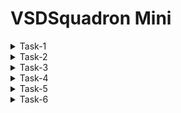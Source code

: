# VSDSquadron Mini 

<details>
<summary>Task-1</summary>

+ In this program we will be using **RISC-V GNU Compiler Toolchain** to compile our c programs into risc v instructions. 
+ Then we will be using **Iverilog** to compile & simulate our verilog files. 
+ We will be using **GTKwave** to view the relevant waveforms obtained from verilog simulation.
+ Also we will be using **Yosys** to synthesis our RTL.
### Steps to install git

```
 sudo apt-get install git
 git clone https://github.com/kunalg123/vsdflow.git
 cd vsdflow
 chmod 777 opensource_eda_tool_install.sh
 ./opensource_eda_tool_install.sh
 ./vsdflow spi_slave_design_details.csv
 ./vsdflow picorv32_design_details.csv

```
![1](https://github.com/Amrutha3515/vsdmini/assets/150571663/7d1db528-055d-4aa6-a059-d648f1e5b220)

  ### steps to install RISC-V GNU-TOOL CHAIN
  
   + For installing the riscv-gnu tool chain on ubuntu computer first clone the following repository 
```
git clone https://github.com/riscv/riscv-gnu-toolchain   _where_u_want_to_clone_repo
  ```
```
sudo apt-get install autoconf automake autotools-dev curl python3 python3-pip libmpc-dev libmpfr-dev libgmp-dev gawk build-essential bison flex texinfo gperf libtool patchutils bczlib1g-dev libexpat-dev ninja-build git cmake libglib2.0-dev libslirp-dev
 ``` 
#### The above code shows error : unable to locate the libslirp then use
```
sudo apt-get install autoconf automake autotools-dev curl python3 python3-pip libmpc-dev libmpfr-dev libgmp-dev gawk build-essential bison flex texinfo gperf libtool patchutils bc zlib1g-dev libexpat1-dev ninja-build git cmake libglib2.0-dev
cd directory_where_u_want_to_clone_repo
mkdir build
cd build
../configure --prefix=/absolute/path/where/u/want/to/keep/the/tools --enable-multilib
make
```
![4-1](https://github.com/Amrutha3515/vsdmini/assets/150571663/8cf8fb5a-3187-49ff-a44b-7a0ec1092150)

![5](https://github.com/Amrutha3515/vsdmini/assets/150571663/804ccf2e-e71a-4c24-87b0-923e061f03ab)

![7](https://github.com/Amrutha3515/vsdmini/assets/150571663/5889341e-e22f-4f75-af98-3f3981ceaf8e)
### Steps to install Yosys

```
sudo apt install yosys
```

You can verify the installation of yosys as shown below
![2-1](https://github.com/Amrutha3515/vsdmini/assets/150571663/3d291f38-f933-476b-8445-59b6690d12d3)


### Steps to install gcc 

```
 sudo apt install gcc
```
you can verify gcc installation as shown below
![2-2](https://github.com/Amrutha3515/vsdmini/assets/150571663/30a02b54-cb24-4ea6-b147-f85c85bcbf03)

## Steps to install Iverilog


```
 sudo apt-get update
 sudo apt-get -y install iverilog
```
![image](https://github.com/Amrutha3515/vsdmini/assets/150571663/8aa6bf8d-359f-47d8-be9d-ae0f808a5fbc)

The installation can be verified as shown below

![3-1](https://github.com/Amrutha3515/vsdmini/assets/150571663/3a485b68-6db4-4aff-aa47-f13193f454fb)


## Steps to install gtkwave

```
 sudo apt update
 sudo apt install gtkwave
```
![3-2](https://github.com/Amrutha3515/vsdmini/assets/150571663/55a2e7d5-f7e5-4a3f-ab1f-7cf1b3fef9e9)

# Compile a `c` Program Using Riscv Compiler


## Installing Leafpad Text Editor:


We will be using `leafpad` text editor to write our `c` program. The text editor can be installed as shown below (applicable for ubuntu 22.04 version).


```
sudo snap install leafpad 
```
## The Program:

Navigate to the home directory and create a new `.c` file in leafpad as shown below,

```
 cd 
 leafpad sum1ton.c &
```
write a `c program` and use the `save button`or use `ctrl + s`  to save the file. 

```
#include <stdio.h>
int main(){
    int sum = 0, i, n = 5;
    for (i=1; i<=n; ++i){
        sum += i;
    }
    printf("Sum of numbers from 1 to %d is %d \n", n, sum);
    return 0;
}

```

![8](https://github.com/Amrutha3515/vsdmini/assets/150571663/f23f70a9-04bf-4588-9a1b-f1e94de60a76)

## Compilation & Execution


Compile and run the program as below

```
 gcc program_name.c 
 ./a.out 
```
in my case it is sum1ton.c
![9](https://github.com/Amrutha3515/vsdmini/assets/150571663/970bafec-bd71-4319-8cd2-d82b524bd43a)

To view the code you have written and compile the program in riscv gcc compiler follow the below instruction.

```
cat program_name.c
riscv64-unknown-elf-gcc -O1 -mabi=lp64 -march=rv64i -o program_name.o program_name.c
```
in my case it is sum1ton.o sum1ton.c

![14](https://github.com/Amrutha3515/vsdmini/assets/150571663/5120c785-1a2b-46ad-b493-d79e0d6a3f45)

Now open a new tab in terminal using `ctrl + shift + T` and follow below instruction to open the assembly code for the c program we had executed earlier.

```
riscv64-unknown-elf-objdump -d program_name.o
```
to search for `main()` section of our program below the below step,

```
riscv64-unknown-elf-objdump -d program_name.o | less
: /main
```

press `n` key to scrolldown & press `q` to quit.

![t-1](https://github.com/Amrutha3515/vsdmini/assets/150571663/dbfee5f1-1518-4b72-94e0-233e53a7176c)

The above image shows the `main()` section of my program. And as we can see there are 15 instructions in the `main()`. Address of each instruction can be seen. The address of the next instruction is `current address + 4 bytes`. <br>
<br> 
**Total Number of Instructions = (Address of the first instruction of the next instruction block -  Address of the first instruction of the current instruction block) / 4**
<br>
<br>
Therefore, Total number of instructions in main() =  (101c0 - 10184)/4 = (3c/4)<sub>**16**</sub>=(F)<sub>**16**</sub> = (**15**)<sub>**10**</sub>


## Role of -O1 & -Ofast: 

**-O** is a flag which directs the compiler to what extent it needs to optimize a given program, the optimization may be in terms of reducing binary size of the program while compramizing of the speed of execution or optimize the speed of exceution while increasing the binary program size. There are various levels of optimization,
<br>
**-O1** : This flag offers basic optimization, balances binary code size as well as speed. <br>
**-Ofast** : This flag offers aggressive optimizations. It prioritizes speed of execution over the size of compiled binary program size. <br>

Let us compile the same program with **-Ofast** flag.


```
riscv64-unknown-elf-gcc -Ofast -mabi=lp64 -march=rv64i -o program_name.o program_name.c
# In a new terminal tab
riscv64-unknown-elf-objdump -d program_name.o | less
: /main
```
![t](https://github.com/Amrutha3515/vsdmini/assets/150571663/a39fcea4-6911-48e9-9acb-e50e19db3a6c)

The above image shows the `main()` section of my program. And as we can see there are 12 instructions in the `main()`. Address of each instruction can be seen. The address of the next instruction is `current address + 4 bytes`. <br>
<br> 
**Total Number of Instructions = (Address of the first instruction of the next instruction block -  Address of the first instruction of the current instruction block) / 4**
<br>
<br>
Therefore, Total number of instructions in main() =  (101e0 - 101bo)/4 = (30/4)<sub>**16**</sub>=(C)<sub>**16**</sub> = (**12**)<sub>**10**</sub>

we can observe that the Number of instructions is reduced with -Ofast

# Reference:
+ https://www.udemy.com/course/vsd-a-complete-guide-to-install-open-source-eda-tools/
+ https://github.com/riscv-collab/riscv-gnu-toolchain
+ https://1drv.ms/v/s!Ai4WW_jutengg7dbp9XlZXjJmxogBw?e=ycX4fO
+ https://1drv.ms/v/s!Ai4WW_jutenghrYpUsL_MLKJDSLVyg?e=gdA9TW
+ https://1drv.ms/v/s!Ai4WW_jutengifpPDmIttaabnLw5nw?e=ULYlur
</details>
<details >
 <summary>Task-2</summary>
 
 # Project: Traffic Flow Controller: Sequential Traffic Light Control System
 As my project is Traffic Flow Controller: Sequential Traffic Light Control System.
 Assuming we have two directions (North-South and East-West) with three LEDs (Red, Yellow, Green) for each direction.
 The sample C code for this project is 
 ```
#include <stdio.h>
#include <unistd.h> // for sleep function

// Define the traffic light states
typedef enum {
    RED,
    GREEN,
    YELLOW
} TrafficLightState;

// Define the directions
typedef enum {
    NS,  // North-South
    EW   // East-West
} Direction;

// Structure to represent a traffic light for a direction
typedef struct {
    TrafficLightState state;
    Direction direction;
} TrafficLight;

// Function to display the current state of the traffic light
void displayLight(TrafficLight *light) {
    const char *dir = (light->direction == NS) ? "North-South" : "East-West";
    switch (light->state) {
        case RED:
            printf("%s Direction: Red Light\n", dir);
            break;
        case GREEN:
            printf("%s Direction: Green Light\n", dir);
            break;
        case YELLOW:
            printf("%s Direction: Yellow Light\n", dir);
            break;
    }
}

int main() {
    TrafficLight nsLight = {RED, NS}; // North-South traffic light
    TrafficLight ewLight = {GREEN, EW}; // East-West traffic light

    while (1) {
        displayLight(&nsLight);
        displayLight(&ewLight);

        // Control the North-South traffic light
        switch (nsLight.state) {
            case RED:
                sleep(15);  // Red light for 15 seconds
                nsLight.state = GREEN;
                ewLight.state = RED;
                break;
            case GREEN:
                sleep(10);  // Green light for 10 seconds
                nsLight.state = YELLOW;
                break;
            case YELLOW:
                sleep(5);  // Yellow light for 5 seconds
                nsLight.state = RED;
                ewLight.state = GREEN;
                break;
        }

        // Control the East-West traffic light
        switch (ewLight.state) {
            case RED:
                // Red light duration is managed by North-South traffic light
                break;
            case GREEN:
                sleep(10);  // Green light for 10 seconds
                ewLight.state = YELLOW;
                break;
            case YELLOW:
                sleep(5);  // Yellow light for 5 seconds
                ewLight.state = RED;
                nsLight.state = GREEN;
                break;
        }
    }

    return 0;
}

```
To complie this code with RISC-V GCC. we can use the following commands on the ubuntu terminal .

```
leafpad demo.c
```
in my case demo is my file name , we can use any other names as you want and write the code that suitable for your selected project and save the file.

![VirtualBox_vsdmini_23_06_2024_20_54_14](https://github.com/Amrutha3515/vsdmini/assets/150571663/cb999ca8-9e44-4a9a-b23f-b2638d063c8e)
![VirtualBox_vsdmini_23_06_2024_20_53_42](https://github.com/Amrutha3515/vsdmini/assets/150571663/e6e353b7-1055-4219-80a8-3d571fd25987)
To compile andview the output of the code use the command
```
gcc demo.c
./a.out
```
![VirtualBox_vsdmini_23_06_2024_22_07_49](https://github.com/Amrutha3515/vsdmini/assets/150571663/30e9e206-026c-45b0-9037-ab7c3510f3c7)

As I Mentioned in the code i gave the delay of 15 seconds to 5 seconds varying according to the colour of the light to change the state.

 

https://github.com/Amrutha3515/vsdmini/assets/150571663/4631c83b-d29a-410c-86f6-b619a27bd191

From the video we can see that the no colour matches in the two directions. if the North- south direction is Red then the east -west direction is green. <br>

similarly, if the North-south direction is green then the east-west direction is red.

From this we can control the traffic light how and when to change the state of light. 
# Reference:
+ https://1drv.ms/v/s!Ai4WW_jutengifsvljZVcX_fvYEZtg?e=uMRUXd

</details>
<details >
 <summary>Task-3</summary>

 ### This Task is to do the spike simulation to the C code that we have done in Task-2.

 The code that is run using GCC Complier is again runs using RISCV and Spike. <br>
 As i started compiling using the RISC-V, i got an error with sleep function so i simply changed the sleep with delay function as follows
 ```
#include <stdio.h>
#include <unistd.h> // for sleep function

// Define the traffic light states
typedef enum {
   RED,
   GREEN,
   YELLOW
} TrafficLightState;

// Define the directions
typedef enum {
   NS,  // North-South
   EW   // East-West
} Direction;

// Structure to represent a traffic light for a direction
typedef struct {
   TrafficLightState state;
   Direction direction;
} TrafficLight;

// Function to display the current state of the traffic light
void displayLight(TrafficLight *light) {
   const char *dir = (light->direction == NS) ? "North-South" : "East-West";
   switch (light->state) {
       case RED:
           printf("%s Direction: Red Light\n", dir);
           break;
       case GREEN:
           printf("%s Direction: Green Light\n", dir);
           break;
       case YELLOW:
           printf("%s Direction: Yellow Light\n", dir);
           break;
   }
}
void delay(int seconds) {
    volatile unsigned int count;
    for (int i = 0; i < seconds * 1000000; i++) {
        count++;
    }
}
int main() {
   TrafficLight nsLight = {RED, NS}; // North-South traffic light
   TrafficLight ewLight = {GREEN, EW}; // East-West traffic light

   int cycles=5
   while (cycles > 0) {
       displayLight(&nsLight);
       displayLight(&ewLight);

       // Control the North-South traffic light
       switch (nsLight.state) {
           case RED:
               delay(15);  // Red light for 15 seconds
               nsLight.state = GREEN;
               ewLight.state = RED;
               break;
           case GREEN:
               delay(10);  // Green light for 10 seconds
               nsLight.state = YELLOW;
               break;
           case YELLOW:
               delay(5);  // Yellow light for 5 seconds
               nsLight.state = RED;
               ewLight.state = GREEN;
               break;
       }

       // Control the East-West traffic light
       switch (ewLight.state) {
           case RED:
               // Red light duration is managed by North-South traffic light
               break;
           case GREEN:
               sleep(10);  // Green light for 10 seconds
               ewLight.state = YELLOW;
               break;
           case YELLOW:
               sleep(5);  // Yellow light for 5 seconds
               ewLight.state = RED;
               nsLight.state = GREEN;
               break;
       }
    cycles--;
   }

   return 0;
}
```

<br> if you want to run the code continuously(infinite loop) then simply use **while(1)** as shown in task-2. for simulation purpose i am using the code to run for 5 cycles so i initialised the cycles and updated the code.<br>
for this code the output is same as in Task-2 except the no of times the code is executed.<br>
![image](https://github.com/Amrutha3515/vsdmini/assets/150571663/dae58623-0688-413e-85e9-30450cc64f77)

 now, we can proceed with riscv and spike simulations. To get the obj file using  riscv use 
 ```
riscv64-unknown-elf-gcc -O1 -mabi=lp64 -march=rv64i -o program_name.o program_name.c
```
<br> in my case it is demo1.c then open a new terminal and enter
```
riscv64-unknown-elf-objdump -d program_name.o
riscv64-unknown-elf-objdump -d program_name.o | less
```
![VirtualBox_vsdmini_25_06_2024_20_06_35](https://github.com/Amrutha3515/vsdmini/assets/150571663/b4679619-fe22-4142-9a35-c6587ebd5f4b)

 ### For spike simulation

 ```
spike pk program_name.o
```
<br>
To debugg the O file use

```
spike -d pk program_name.o
```
in my case it is demo1.o <br>


![VirtualBox_vsdmini_25_06_2024_21_39_53](https://github.com/Amrutha3515/vsdmini/assets/150571663/d28ab05d-f99a-489a-87a1-328e5f55dc7a)

### Now, Do the same steps using Ofast
![image](https://github.com/Amrutha3515/vsdmini/assets/150571663/8ae5e502-25d7-4a5a-9175-0f007b71e021)
![VirtualBox_vsdmini_25_06_2024_21_46_49](https://github.com/Amrutha3515/vsdmini/assets/150571663/a887d714-9e5c-4414-8e9d-4fe27d81bba0)
![VirtualBox_vsdmini_25_06_2024_21_46_27](https://github.com/Amrutha3515/vsdmini/assets/150571663/d4e4ee8f-f690-4fd8-ae26-9372817e33e9)

we can observe from this If you need your results to be very accurate and you want to be able to easily find and fix issues, use **-O1** and
Use **-Ofast** If you need the simulation to run as fast as possible and are okay with a small chance of less precise results.
# Reference:
+ https://1drv.ms/v/s!Ai4WW_jutengifwKKraoEerkS-LrnA?e=tGHh41
+ https://1drv.ms/v/s!Ai4WW_jutengg7dmZwxQmBY-JEGihg?e=A4ASgZ

</details>
<details >
 <summary>Task-4</summary>

 + Identify instruction type and exact 32-bit instruction code in the instruction type format.
  
  RV32I can be divided into six basic instruction formats. R-type instructions for register-register operations, an I-type instructions for immediate and load operations, and S-type instructions for store operations. B-type instructions for conditional branch operations. U-type instructions for long immediate and J-type instructions for unconditional jumps.

  ![WhatsApp Image 2024-02-22 at 17 29 06_b1e00065](https://github.com/Amrutha3515/RISC-V/assets/150571663/e06834ef-90e6-4b81-8ce4-9c720aff2562)
  
 +  add r1, r2, r3 	= R type instruction
+ sub r3, r1, r2	= R type instruction
+ and r2, r1, r3	= R type instruction
 + or r8, r2, r5	= R type instruction
+ xor r8, r1, r4	= R type instruction
+ slt r10, r2, r4	= R type instruction
+ addi r12, r3, 5	= I type instruction
+ sw r3, r1, 4		= S type instruction
+ lw r13, r11, 2		= I type instruction
+ beq r0, r0, 15	= B type instruction
+ bne r0, r1, 20	= B type instruction
+ sll r15, r11, 2	= R type instruction
+ srl r16, r11, r2	= R type instruction
 ``` 
add r1, r2, r3
0000000	00011	00010	000	00001	0110011

sub r3, r1, r2

0000000	00010	00001	000	00011	0110011

and r2, r1, r3
0000000	00011	00001	111	00010	0110011

or r8, r2, r5
0000000	00101	00010	110	01000	0110011

xor r8, r1, r4

0000000	00100	00001	100	01000	0110011
slt r10, r2, r4

0000000	00100	00010	010	01010	0110011

addi r12, r3, 5

0000000 000101   00011	000	01100	0010011

sw r3, r1, 4

0000000	00011	00001	010	00100	0100011

lw r13, r11, 2

0000000 000010 01011 010 01101 0000011

beq r0, r0, 15

0000000 01111 00000 000 00000 1100011

bne r0, r1, 20

0000000 00001 00000 00001 001 00101 1100011

sll r15, r1, r2

0000000 00010 01011 101 10000 0110011

srl r16, r11, r2

0000000 00010 01011 001 01111 0110011
```
</details>
<details>
<summary>Task-5</summary>
 This Task is to verifying the waveforms of the instructions using GTKWAVE.

 + For this first clone the reference repo by using the command and make sure you are in right path by verifying using the **cd** command
 ```
gitclone https://github.com/vinayrayapati/rv32i/
```
![image](https://github.com/Amrutha3515/Sequential-Traffic-Light-Control-System/assets/150571663/fc18e428-2bd5-4ba3-81cc-a0d1555c691d)

and then change the directory to the file which you cloned in my case it is **rv32i**

Now,check the files whether they re present in that directory or not by using 

```
ls -all
```
![image](https://github.com/Amrutha3515/Sequential-Traffic-Light-Control-System/assets/150571663/b7d25396-98b0-4c63-abf4-57eb538ffe04)

now to open the gtkwave enter the following commands 
```
iverilog -o rv32i1 iiitb_rv32i.v iiitb_rv32i_tb.v ./rv32i1
./rv32i  //for opening the vcd
gtkwave iiitb_rv32i.vcd
```
![9](https://github.com/Amrutha3515/Sequential-Traffic-Light-Control-System/assets/150571663/288a0886-4ab7-4357-9ded-4f827a728112)
![VirtualBox_vsdmini_06_07_2024_15_38_44](https://github.com/Amrutha3515/Sequential-Traffic-Light-Control-System/assets/150571663/ab6f41dd-c0ac-443e-bb56-aa726b3049f2)
**ADD**
![ADD](https://github.com/Amrutha3515/Sequential-Traffic-Light-Control-System/assets/150571663/962b5880-5a56-45a1-ba22-4bc58d84432e)
**SUB**
![SUB](https://github.com/Amrutha3515/Sequential-Traffic-Light-Control-System/assets/150571663/1c4eccae-76ee-4459-b38d-ac1bb8ea54cc)
**AND**
![AND](https://github.com/Amrutha3515/Sequential-Traffic-Light-Control-System/assets/150571663/593c3db3-04e1-4d09-a0b1-e63a85a2be71)
**OR**
![OR](https://github.com/Amrutha3515/Sequential-Traffic-Light-Control-System/assets/150571663/7f57b2bb-6cd5-495d-bda5-afaa06a4a315)
**XOR**
![XOR](https://github.com/Amrutha3515/Sequential-Traffic-Light-Control-System/assets/150571663/c48222ea-807c-4cf4-b24d-772fe26c8bd6)
**SLT**
![SLT](https://github.com/Amrutha3515/Sequential-Traffic-Light-Control-System/assets/150571663/f83f9e69-9d35-414d-812e-c8fc948c7317)
**ADDI**
![ADDI](https://github.com/Amrutha3515/Sequential-Traffic-Light-Control-System/assets/150571663/cf546dad-6d29-4b81-b140-6d70011abd89)
**BEQ**
![BEQ](https://github.com/Amrutha3515/Sequential-Traffic-Light-Control-System/assets/150571663/815e3ab6-3782-4e0d-99cf-9e35b172e413)
**SLL**

![SLL](https://github.com/Amrutha3515/Sequential-Traffic-Light-Control-System/assets/150571663/9e03fdd2-a4b3-47ba-83f7-e1af44441abd)

**Note: in the above pictures YELLOW are the INPUTS and RED are the OUTPUTS**
</details>
<details>
 <summary>Task-6</summary>
  

 **Overview:** <br>
 A sequential traffic light controller using the VSDSquadron Mini (CH32V00X) involves creating a system that controls traffic lights in a sequential manner, typically found at intersections. The project involves both hardware and software components, and its primary goal is to manage traffic flow efficiently.

**Project Components**<br>
+ VSDSquadron Mini (CH32V00X) Board: The central microcontroller unit (MCU) used to control the traffic lights.
+ Traffic Light LEDs: Two sets of red, yellow, and green LEDs representing traffic lights for both directions.
+ Resistors: Used to limit the current to the LEDs.
+ Power Supply: To power the board and LEDs.
+ Wiring/Breadboard: For connecting the components.

**Traffic Light Sequence**<br>
For two directions, the sequence might look like this:<br>

+ North-South Green, East-West Red: North-South traffic moves while East-West traffic stops.
+ North-South Yellow, East-West Red: North-South traffic slows to stop.
+ North-South Red, East-West Green: East-West traffic moves while North-South traffic stops.
+ North-South Red, East-West Yellow: East-West traffic slows to stop.<br>
**Circuit Connection :**
  ![WhatsApp Image 2024-07-08 at 22 45 01_ea58e33f](https://github.com/Amrutha3515/Sequential-Traffic-Light-Control-System/assets/150571663/d829303a-7732-4e0a-af0c-c8268b8719a7)

**Sample Code:**
```
#include <ch32v00x.h>
#include <debug.h>

// Define the GPIO pins for traffic lights
#define GREEN_LIGHT_PIN GPIO_Pin_2        // Green light for north-south Direction
#define YELLOW_LIGHT_PIN GPIO_Pin_3      // Yellow light for north-south Direction
#define RED_LIGHT_PIN GPIO_Pin_4        // Red light for north-south Direction
#define GL_PIN GPIO_Pin_5              // Green light for East-West Direction
#define YL_PIN GPIO_Pin_6             // Yellow lightfor East-West Direction
#define RL_PIN GPIO_Pin_0            // Red light for East-West Direction

// Function prototypes
void GPIO_Config(void);
void TrafficLightControl(void);

// GPIO configuration function
void GPIO_Config(void) {
    GPIO_InitTypeDef GPIO_InitStructure = {0};

    RCC_APB2PeriphClockCmd(RCC_APB2Periph_GPIOD, ENABLE); // Enable clock for Port D

    // Configure Green light pin as output for NS Direction

    GPIO_InitStructure.GPIO_Pin = GREEN_LIGHT_PIN;
    GPIO_InitStructure.GPIO_Mode = GPIO_Mode_Out_PP;
    GPIO_InitStructure.GPIO_Speed = GPIO_Speed_50MHz;
    GPIO_Init(GPIOD, &GPIO_InitStructure);

    // Configure Yellow light pin as output for NS Direction

    GPIO_InitStructure.GPIO_Pin = YELLOW_LIGHT_PIN;
    GPIO_Init(GPIOD, &GPIO_InitStructure);

    // Configure Red light pin as output for NS Direction

    GPIO_InitStructure.GPIO_Pin = RED_LIGHT_PIN;
    GPIO_Init(GPIOD, &GPIO_InitStructure);

   // Configure Yellow light pin as output for EW Direction

    GPIO_InitStructure.GPIO_Pin = YL_PIN;
    GPIO_Init(GPIOD, &GPIO_InitStructure);

  // Configure Green light pin as output for EW Direction

    GPIO_InitStructure.GPIO_Pin = GL_PIN;
    GPIO_Init(GPIOD, &GPIO_InitStructure);

     // Configure Red light pin as output for EW Direction

    GPIO_InitStructure.GPIO_Pin = RL_PIN;
    GPIO_Init(GPIOD, &GPIO_InitStructure);
}


void TrafficLightControl(void) {
    // Green light on
    GPIO_WriteBit(GPIOD, GREEN_LIGHT_PIN, SET);
    GPIO_WriteBit(GPIOD, YELLOW_LIGHT_PIN, RESET);
    GPIO_WriteBit(GPIOD, RED_LIGHT_PIN, RESET);
     GPIO_WriteBit(GPIOD, RL_PIN, SET);
    GPIO_WriteBit(GPIOD, YL_PIN, RESET);
    GPIO_WriteBit(GPIOD, GL_PIN, RESET);
    Delay_Ms(5000); // Keep green light on for 5 seconds

    // Yellow light on
    GPIO_WriteBit(GPIOD, GREEN_LIGHT_PIN, RESET);
    GPIO_WriteBit(GPIOD, YELLOW_LIGHT_PIN, SET);
    GPIO_WriteBit(GPIOD, RED_LIGHT_PIN, RESET);
    GPIO_WriteBit(GPIOD, RL_PIN, SET);
    GPIO_WriteBit(GPIOD, YL_PIN, RESET);
    GPIO_WriteBit(GPIOD, GL_PIN, RESET);
    Delay_Ms(2000); // Keep yellow light on for 2 seconds

    // Red light on
    GPIO_WriteBit(GPIOD, GREEN_LIGHT_PIN, RESET);
    GPIO_WriteBit(GPIOD, YELLOW_LIGHT_PIN, RESET);
    GPIO_WriteBit(GPIOD, RED_LIGHT_PIN, SET);
    GPIO_WriteBit(GPIOD, RL_PIN, RESET);
    GPIO_WriteBit(GPIOD, YL_PIN, RESET);
    GPIO_WriteBit(GPIOD, GL_PIN, SET);
    Delay_Ms(5000); // Keep red light on for 5 seconds

    GPIO_WriteBit(GPIOD, GREEN_LIGHT_PIN, RESET);
    GPIO_WriteBit(GPIOD, YELLOW_LIGHT_PIN, RESET);
    GPIO_WriteBit(GPIOD, RED_LIGHT_PIN, SET);
    GPIO_WriteBit(GPIOD, RL_PIN, RESET);
    GPIO_WriteBit(GPIOD, YL_PIN, SET);
    GPIO_WriteBit(GPIOD, GL_PIN, RESET);
    Delay_Ms(5000);
}

int main(void) {

    // SystemCoreClockUpdate();
    Delay_Init();
    GPIO_Config();

    while(1) {
        TrafficLightControl(); // Cycle through the traffic lights
    }
}

// Interrupt handlers (if needed)
void NMI_Handler(void) {}
void HardFault_Handler(void) {
    while (1) {}
}
```
</details>
